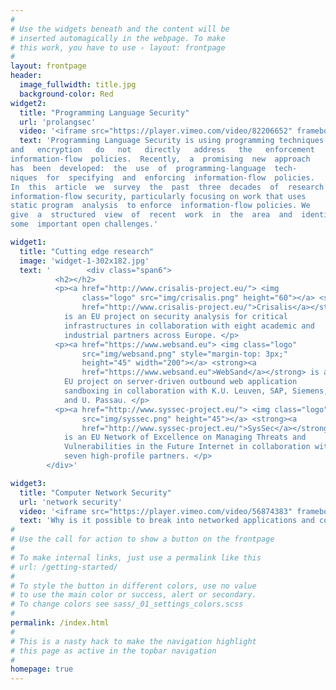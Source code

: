 ```yaml
---
#
# Use the widgets beneath and the content will be
# inserted automagically in the webpage. To make
# this work, you have to use › layout: frontpage
#
layout: frontpage
header:
  image_fullwidth: title.jpg
  background-color: Red
widget2:
  title: "Programming Language Security"
  url: 'prolangsec'
  video: '<iframe src="https://player.vimeo.com/video/82206652" frameborder="0" webkitallowfullscreen mozallowfullscreen allowfullscreen></iframe>'
  text: 'Programming Language Security is using programming techniques to enforce security and privacy features. As an example enforcement of information-flow  policies. Conventional   security   mechanisms   such   as   access   control
and   encryption   do   not   directly   address   the   enforcement   of
information-flow  policies.  Recently,  a  promising  new  approach
has  been  developed:  the  use  of  programming-language  tech-
niques  for  specifying  and  enforcing  information-flow  policies.
In  this  article  we  survey  the  past  three  decades  of  research  on
information-flow security, particularly focusing on work that uses
static program  analysis  to enforce  information-flow policies. We
give  a  structured  view  of  recent  work  in  the  area  and  identify
some  important open challenges.'

widget1:
  title: "Cutting edge research"
  image: 'widget-1-302x182.jpg'
  text: '        <div class="span6">
          <h2></h2>
          <p><a href="http://www.crisalis-project.eu/"> <img
                class="logo" src="img/crisalis.png" height="60"></a> <strong><a
                href="http://www.crisalis-project.eu/">Crisalis</a></strong>
            is an EU project on security analysis for critical
            infrastructures in collaboration with eight academic and
            industrial partners across Europe. </p>
          <p><a href="https://www.websand.eu"> <img class="logo"
                src="img/websand.png" style="margin-top: 3px;"
                height="45" width="200"></a> <strong><a
                href="https://www.websand.eu">WebSand</a></strong> is an
            EU project on server-driven outbound web application
            sandboxing in collaboration with K.U. Leuven, SAP, Siemens,
            and U. Passau. </p>
          <p><a href="http://www.syssec-project.eu/"> <img class="logo"
                src="img/syssec.png" height="45"></a> <strong><a
                href="http://www.syssec-project.eu/">SysSec</a></strong>
            is an EU Network of Excellence on Managing Threats and
            Vulnerabilities in the Future Internet in collaboration with
            seven high-profile partners. </p>
        </div>'

widget3:
  title: "Computer Network Security"
  url: 'network security'
  video: '<iframe src="https://player.vimeo.com/video/56874383" frameborder="0" webkitallowfullscreen mozallowfullscreen allowfullscreen></iframe>'
  text: 'Why is it possible to break into networked applications and computer systems? What weaknesses are used? And what makes one protocol more secure than another? This course answers these questions and many more. We look at weaknesses that have plagued wired and wireless networked systems for years and investigate the security of countermeasures like firewalls and security protocols such as SSL, SSH and IPsec. Knowledge about possible threats and countermeasures is important for understanding what level of security a system and an application can offer. '
#
# Use the call for action to show a button on the frontpage
#
# To make internal links, just use a permalink like this
# url: /getting-started/
#
# To style the button in different colors, use no value
# to use the main color or success, alert or secondary.
# To change colors see sass/_01_settings_colors.scss
#
permalink: /index.html
#
# This is a nasty hack to make the navigation highlight
# this page as active in the topbar navigation
#
homepage: true
---
```


